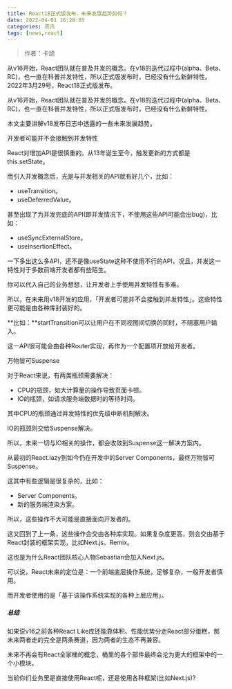 ```yaml
---
title: React18正式版发布，未来发展趋势如何？
date: 2022-04-01 16:28:03
categories: 资讯
tags: [news,react]
---
```

>作者：卡颂

从v16开始，React团队就在普及并发的概念。在v18的迭代过程中(alpha、Beta、RC)，也一直在科普并发特性，所以正式版发布时，已经没有什么新鲜特性。
2022年3月29号，React18正式版发布。

从v16开始，React团队就在普及并发的概念。在v18的迭代过程中(alpha、Beta、RC)，也一直在科普并发特性，所以正式版发布时，已经没有什么新鲜特性。

本文主要讲解v18发布日志中透露的一些未来发展趋势。

开发者可能并不会接触到并发特性

React对增加API是很慎重的。从13年诞生至今，触发更新的方式都是this.setState。

而引入并发概念后，光是与并发相关的API就有好几个，比如：

*   useTransition。
*   useDeferredValue。

甚至出现了为并发兜底的API(即并发情况下，不使用这些API可能会出bug)，比如：

*   useSyncExternalStore。
*   useInsertionEffect。

一下多出这么多API，还不是像useState这种不使用不行的API，况且，并发这一特性对于多数前端开发者都有些陌生。

你可以代入自己的业务想想，让开发者上手使用并发特性有多难。

所以，在未来用v18开发的应用，「开发者可能并不会接触到并发特性」。这些特性更可能是由各种库封装好的。

**比如：**startTransition可以让用户在不同视图间切换的同时，不阻塞用户输入。

这一API很可能会由各种Router实现，再作为一个配置项开放给开发者。

万物皆可Suspense

对于React来说，有两类瓶颈需要解决：

*   CPU的瓶颈，如大计算量的操作导致页面卡顿。
*   IO的瓶颈，如请求服务端数据时的等待时间。

其中CPU的瓶颈通过并发特性的优先级中断机制解决。

IO的瓶颈则交给Suspense解决。

所以，未来一切与IO相关的操作，都会收敛到Suspense这一解决方案内。

从最初的React.lazy到如今仍在开发中的Server Components，最终万物皆可Suspense。

这其中有些逻辑是很复杂的，比如：

*   Server Components。
*   新的服务端渲染方案。

所以，这些操作不大可能是直接面向开发者的。

这又回到了上一条，这些操作会交由各种库实现。如果复杂度更高，则会交由基于React封装的框架实现，比如Next.js、Remix。

这也是为什么React团队核心人物Sebastian会加入Next.js。

可以说，React未来的定位是：一个前端底层操作系统，足够复杂，一般开发者慎用。

而开发者使用的是「基于该操作系统实现的各种上层应用」。

##### 总结

如果说v16之前各种React Like库还能靠体积、性能优势分走React部分蛋糕，那未来两者走的完全是两条赛道，因为两者的生态不再兼容。

未来不再会有React全家桶的概念，桶里的各个部件最终会沦为更大的框架中的一个小模块。

当前你们业务里是直接使用React呢，还是使用各种框架(比如Next.js)?
